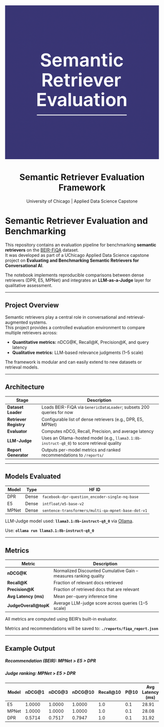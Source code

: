 <p align="center">
  <img src="figures/banner.png" width="600"/>
</p>

<h1 align="center">Semantic Retriever Evaluation Framework</h1>
<p align="center">
  University of Chicago | Applied Data Science Capstone
</p>


# Semantic Retriever Evaluation and Benchmarking

This repository contains an evaluation pipeline for benchmarking **semantic retrievers** on the [BEIR-FiQA](https://public.ukp.informatik.tu-darmstadt.de/thakur/BEIR/datasets/fiqa.zip) dataset.  
It was developed as part of a UChicago Applied Data Science capstone project on **Evaluating and Benchmarking Semantic Retrievers for Conversational AI**.

The notebook implements reproducible comparisons between dense retrievers (DPR, E5, MPNet) and integrates an **LLM-as-a-Judge** layer for qualitative assessment.

---

## Project Overview

Semantic retrievers play a central role in conversational and retrieval-augmented systems.  
This project provides a controlled evaluation environment to compare multiple retrievers across:

- **Quantitative metrics:** nDCG@K, Recall@K, Precision@K, and query latency  
- **Qualitative metrics:** LLM-based relevance judgments (1–5 scale)

The framework is modular and can easily extend to new datasets or retrieval models.

---

## Architecture

| Stage | Description |
|--------|--------------|
| **Dataset Loader** | Loads BEIR-FiQA via `GenericDataLoader`; subsets 200 queries for now |
| **Retriever Registry** | Configurable list of dense retrievers (e.g., DPR, E5, MPNet) |
| **Evaluator** | Computes nDCG, Recall, Precision, and average latency |
| **LLM-Judge** | Uses an Ollama-hosted model (e.g., `llama3.1:8b-instruct-q8_0`) to score retrieval quality |
| **Report Generator** | Outputs per-model metrics and ranked recommendations to `/reports/` |

---

## Models Evaluated

| Model | Type | HF ID |
|--------|------|-------|
| DPR | Dense | `facebook-dpr-question_encoder-single-nq-base` |
| E5 | Dense | `intfloat/e5-base-v2` |
| MPNet | Dense | `sentence-transformers/multi-qa-mpnet-base-dot-v1` |

LLM-Judge model used: **`llama3.1:8b-instruct-q8_0`** via [Ollama](https://ollama.com/).

Use:
**`ollama run llama3.1:8b-instruct-q8_0`**


---

## Metrics

| Metric | Description |
|---------|--------------|
| **nDCG@K** | Normalized Discounted Cumulative Gain – measures ranking quality |
| **Recall@K** | Fraction of relevant docs retrieved |
| **Precision@K** | Fraction of retrieved docs that are relevant |
| **Avg Latency (ms)** | Mean per-query inference time |
| **JudgeOverall@topK** | Average LLM-judge score across queries (1–5 scale) |

All metrics are computed using BEIR’s built-in evaluator.

Metrics and recommendations will be saved to:
**`./reports/fiqa_report.json`**

---

## Example Output

##### Recommendation (BEIR): MPNet > E5 > DPR
##### Judge ranking: MPNet > E5 > DPR

| Model | nDCG@1 | nDCG@3 | nDCG@10 | Recall@10 | P@10 | Avg Latency (ms) |
| ----- | ------ | ------ | ------- | --------- | ---- | ---------------- |
| E5    | 1.0000 | 1.0000 | 1.0000  | 1.0       | 0.1  | 28.91            |
| MPNet | 1.0000 | 1.0000 | 1.0000  | 1.0       | 0.1  | 28.08            |
| DPR   | 0.5714 | 0.7517 | 0.7947  | 1.0       | 0.1  | 31.92            |
